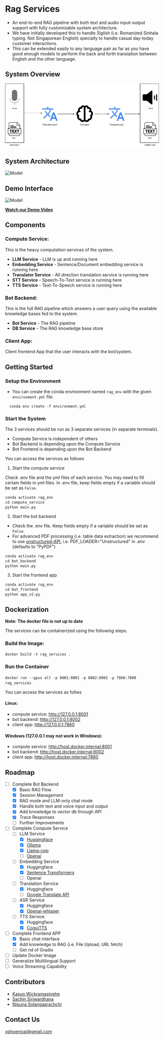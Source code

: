 # Rag Services

 - An end-to-end RAG pipeline with both text and audio input-output support with fully customizable system architecture.
 - We have initially developed this to handle *Siglish* (i.e. Romanized Sinhala typing. Not Singaporean English) specially to handle casual day-today customer interactions.
 - This can be extended easily to any language pair as far as you have good enough models to perform the back and forth translation between English and the other language. 

## System Overview
![Model](img/overall_system.jpeg)

## System Architecture
![Model](img/architecture.png)

## Demo Interface
![Model](img/sample_chat.png)

[**Watch our Demo Video**](https://drive.google.com/file/d/1yqi3q2ZIxqeI7gozgqBCAk5PSUeSyaBv/view?usp=sharing)

## Components
### Compute Service:
This is the heavy computation services of the system.
- **LLM Service** - LLM is up and running here
- **Embedding Service** - Sentence/Document embedding service is running here
- **Translator Service** - All direction translation service is running here
- **STT Service** - Speech-To-Text service is running here
- **TTS Service** - Text-To-Speech service is running here

### Bot Backend:
This is the full RAG pipeline which answers a user query using the available knowledge bases fed to the system.

- **Bot Service** - The RAG pipeline
- **DB Service** - The RAG knowledge base store
### Client App:
Client frontend App that the user interacts with the bot/system.

## Getting Started

### Setup the Environment

  * You can create the conda environment named `rag_env` with the given `environment.yml` file.
  ```shell
    conda env create -f environment.yml
  ```

### Start the System

The 3 services should be run as 3 separate services (in separate terminals).
- Compute Service is independent of others
- Bot Backend is depending upon the Compute Service
- Bot Frontend is depending upon the Bot Backend

You can access the services as follows

1. Start the compute service

Check .env file and the yml files of each service. You may need to fill certain fields in yml files. In .env file, keep fields empty if a variable should be set as `False`.
```
conda activate rag_env
cd compute_service
python main.py
```

2. Start the bot backend

- Check the .env file. Keep fields empty if a variable should be set as `False`.
- For advanced PDF processing (i.e. table data extraction) we recommend to use [unstructured-API](https://github.com/Unstructured-IO/unstructured-api), i.e. PDF_LOADER="Unstructured" in .env (defaults to "PyPDF")
```
conda activate rag_env
cd bot_backend
python main.py
```

3. Start the frontend app
```
conda activate rag_env
cd bot_frontend
python app_v2.py
```


## Dockerization

**Note: The docker file is not up to date**

The services can be containerized using the following steps.
### Build the Image:
```docker build -t rag_services .```

### Run the Container
```docker run --gpus all -p 8001:8001 -p 8002:8002 -p 7860:7860 rag_services```

You can access the services as follws
#### Linux:
- compute service: http://127.0.0.1:8001
- bot backend: http://127.0.0.1:8002
- client app: http://127.0.0.1:7860

#### Windows (127.0.0.1 may not work in Windows):
- compute service: http://host.docker.internal:8001
- bot backend: http://host.docker.internal:8002
- client app: http://host.docker.internal:7860

## Roadmap

- [ ] Complete Bot Backend
    - [x] Basic RAG Flow
    - [x] Session Management
    - [x] RAG mode and LLM-only chat mode
    - [x] Handle both text and voice input and output
    - [x] Add knowledge to vector db through API
    - [x] Trace Responses
    - [ ] Further Improvements
- [ ] Complete Compute Service
    - [ ] LLM Service
        - [x] [Huggingface](https://huggingface.co/)
        - [x] [Ollama](https://ollama.com/)
        - [x] [Llama-cpp](https://github.com/ggerganov/llama.cpp)
        - [ ] [Openai](https://openai.com/api/)
    - [ ] Embedding Service
        - [x] Huggingface
        - [x] [Sentence Transformers](https://sbert.net/)
        - [ ] Openai
    - [ ] Translation Service
        - [x] Huggingface
        - [ ] [Google Translate API](https://cloud.google.com/translate/docs/reference/rest)
    - [ ] ASR Service
        - [x] Huggingface
        - [x] [Openai-whisper](https://github.com/openai/whisper)
    - [ ] TTS Service
        - [x] Huggingface
        - [x] [CoquiTTS](https://github.com/coqui-ai/TTS)
- [ ] Complete Frontend APP
    - [x] Basic chat interface
    - [x] Add knowledge to RAG (i.e. File Upload, URL fetch)
    - [ ] Get rid of Gradio
- [ ] Update Docker Image
- [ ] Generalize Multilingual Support
- [ ] Voice Streaming Capability

## Contributors

- [Kasun Wickramasinghe](https://www.linkedin.com/in/kasun-wickramasinghe-7b746a152/)
- [Sachin Siriwardhana](https://www.linkedin.com/in/sachinsiriwardhana/)
- [Nipuna Solangaarachchi](https://www.linkedin.com/in/nipuna-solangaarachchi-00136b15b/)

## Contact Us

[xphoenixai@gmail.com](mailto:xphoenixai@gmail.com)
